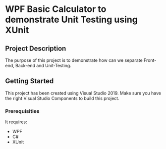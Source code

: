 # WPF Basic Calculator to demonstrate Unit Testing using XUnit

## Project Description 
The purpose of this project is to demonstrate how can we separate Front-end, Back-end and Unit-Testing.

## Getting Started
This project has been created using Visual Studio 2019. Make sure you have the right Visual Studio Components to build this project.

### Prerequisities
It requires:
- WPF
- C#
- XUnit

